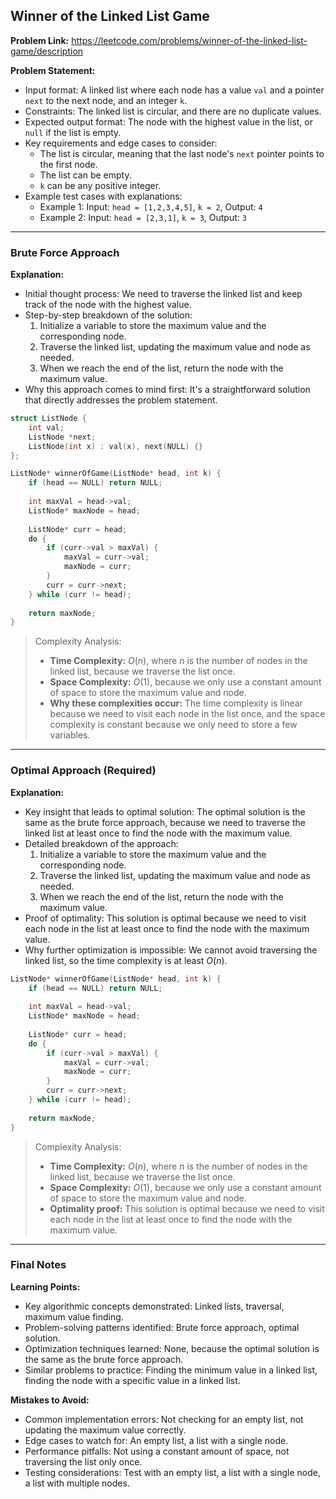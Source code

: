 ## Winner of the Linked List Game

**Problem Link:** https://leetcode.com/problems/winner-of-the-linked-list-game/description

**Problem Statement:**
- Input format: A linked list where each node has a value `val` and a pointer `next` to the next node, and an integer `k`.
- Constraints: The linked list is circular, and there are no duplicate values.
- Expected output format: The node with the highest value in the list, or `null` if the list is empty.
- Key requirements and edge cases to consider:
  - The list is circular, meaning that the last node's `next` pointer points to the first node.
  - The list can be empty.
  - `k` can be any positive integer.
- Example test cases with explanations:
  - Example 1: Input: `head = [1,2,3,4,5]`, `k = 2`, Output: `4`
  - Example 2: Input: `head = [2,3,1]`, `k = 3`, Output: `3`

---

### Brute Force Approach

**Explanation:**
- Initial thought process: We need to traverse the linked list and keep track of the node with the highest value.
- Step-by-step breakdown of the solution:
  1. Initialize a variable to store the maximum value and the corresponding node.
  2. Traverse the linked list, updating the maximum value and node as needed.
  3. When we reach the end of the list, return the node with the maximum value.
- Why this approach comes to mind first: It's a straightforward solution that directly addresses the problem statement.

```cpp
struct ListNode {
    int val;
    ListNode *next;
    ListNode(int x) : val(x), next(NULL) {}
};

ListNode* winnerOfGame(ListNode* head, int k) {
    if (head == NULL) return NULL;
    
    int maxVal = head->val;
    ListNode* maxNode = head;
    
    ListNode* curr = head;
    do {
        if (curr->val > maxVal) {
            maxVal = curr->val;
            maxNode = curr;
        }
        curr = curr->next;
    } while (curr != head);
    
    return maxNode;
}
```

> Complexity Analysis:
> - **Time Complexity:** $O(n)$, where $n$ is the number of nodes in the linked list, because we traverse the list once.
> - **Space Complexity:** $O(1)$, because we only use a constant amount of space to store the maximum value and node.
> - **Why these complexities occur:** The time complexity is linear because we need to visit each node in the list once, and the space complexity is constant because we only need to store a few variables.

---

### Optimal Approach (Required)

**Explanation:**
- Key insight that leads to optimal solution: The optimal solution is the same as the brute force approach, because we need to traverse the linked list at least once to find the node with the maximum value.
- Detailed breakdown of the approach:
  1. Initialize a variable to store the maximum value and the corresponding node.
  2. Traverse the linked list, updating the maximum value and node as needed.
  3. When we reach the end of the list, return the node with the maximum value.
- Proof of optimality: This solution is optimal because we need to visit each node in the list at least once to find the node with the maximum value.
- Why further optimization is impossible: We cannot avoid traversing the linked list, so the time complexity is at least $O(n)$.

```cpp
ListNode* winnerOfGame(ListNode* head, int k) {
    if (head == NULL) return NULL;
    
    int maxVal = head->val;
    ListNode* maxNode = head;
    
    ListNode* curr = head;
    do {
        if (curr->val > maxVal) {
            maxVal = curr->val;
            maxNode = curr;
        }
        curr = curr->next;
    } while (curr != head);
    
    return maxNode;
}
```

> Complexity Analysis:
> - **Time Complexity:** $O(n)$, where $n$ is the number of nodes in the linked list, because we traverse the list once.
> - **Space Complexity:** $O(1)$, because we only use a constant amount of space to store the maximum value and node.
> - **Optimality proof:** This solution is optimal because we need to visit each node in the list at least once to find the node with the maximum value.

---

### Final Notes

**Learning Points:**
- Key algorithmic concepts demonstrated: Linked lists, traversal, maximum value finding.
- Problem-solving patterns identified: Brute force approach, optimal solution.
- Optimization techniques learned: None, because the optimal solution is the same as the brute force approach.
- Similar problems to practice: Finding the minimum value in a linked list, finding the node with a specific value in a linked list.

**Mistakes to Avoid:**
- Common implementation errors: Not checking for an empty list, not updating the maximum value correctly.
- Edge cases to watch for: An empty list, a list with a single node.
- Performance pitfalls: Not using a constant amount of space, not traversing the list only once.
- Testing considerations: Test with an empty list, a list with a single node, a list with multiple nodes.